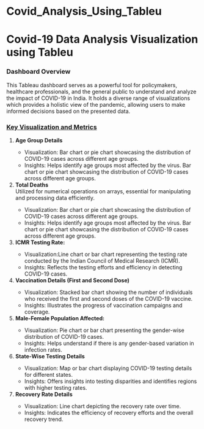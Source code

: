 # Covid_Analysis_Using_Tableu
<h1>Covid-19 Data Analysis Visualization using Tableu</h1>

<h3>Dashboard Overview</h3>
This Tableau dashboard serves as a powerful tool for policymakers, healthcare professionals, and the general public to understand and analyze the impact of COVID-19 in India. It holds a diverse range of visualizations which provides a holistic view of the pandemic, allowing users to make informed decisions based on the presented data.

<h3><u>Key Visualization and Metrics</u></h3>
<ol>
<li><b>Age Group Details</b></li>
  <ul>
  <li>Visualization: Bar chart or pie chart showcasing the distribution of COVID-19 cases across different age groups.</li>
  <li>Insights: Helps identify age groups most affected by the virus. Bar chart or pie chart showcasing the distribution of COVID-19 cases across different age groups.</li>
  </ul>
  
<li><b>Total Deaths</b></li>Utilized for numerical operations on arrays, essential for manipulating and processing data efficiently.
<ul>
  <li>Visualization: Bar chart or pie chart showcasing the distribution of COVID-19 cases across different age groups.</li>
  <li>Insights: Helps identify age groups most affected by the virus. Bar chart or pie chart showcasing the distribution of COVID-19 cases across different age groups.</li>
  </ul>

<li><b>ICMR Testing Rate:</b></li>
<ul>
  <li>Visualization:Line chart or bar chart representing the testing rate conducted by the Indian Council of Medical Research (ICMR).</li>
  <li>Insights: Reflects the testing efforts and efficiency in detecting COVID-19 cases.</li>
  </ul>

<li><b>Vaccination Details (First and Second Dose)</b></li>
<ul>
  <li>Visualization: Stacked bar chart showing the number of individuals who received the first and second doses of the COVID-19 vaccine.</li>
  <li>Insights:  Illustrates the progress of vaccination campaigns and coverage.</li>
  </ul>
  
<li><b>Male-Female Population Affected:</b></li>
<ul>
  <li>Visualization: Pie chart or bar chart presenting the gender-wise distribution of COVID-19 cases.</li>
  <li>Insights: Helps understand if there is any gender-based variation in infection rates.</li>
  </ul>

<li><b>State-Wise Testing Details</b></li>
<ul>
  <li>Visualization: Map or bar chart displaying COVID-19 testing details for different states.</li>
  <li>Insights: Offers insights into testing disparities and identifies regions with higher testing rates.</li>
  </ul>

<li><b>Recovery Rate Details</b></li>
<ul>
  <li>Visualization:  Line chart depicting the recovery rate over time.</li>
  <li>Insights: Indicates the efficiency of recovery efforts and the overall recovery trend.</li>
  </ul>
</ol>
</ul>

